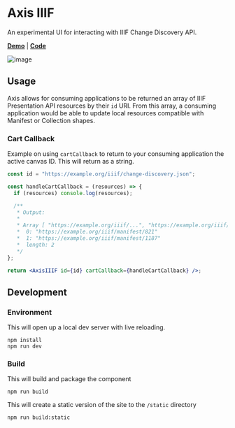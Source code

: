 # Axis IIIF

An experimental UI for interacting with IIIF Change Discovery API.

[**Demo**](https://mathewjordan.github.io/axis-iiif/) | [**Code**](https://github.com/mathewjordan/axis-iiif)

![image](https://user-images.githubusercontent.com/7376450/193591174-c0a7f291-65b8-4456-9718-1108f0b23bf0.png)

## Usage

Axis allows for consuming applications to be returned an array of IIIF Presentation API resources by their `id` URI. From this array, a consuming application would be able to update local resources compatible with Manifest or Collection shapes.

### Cart Callback

Example on using `cartCallback` to return to your consuming application the active canvas ID. This will return as a string.

```jsx
const id = "https://example.org/iiif/change-discovery.json";

const handleCartCallback = (resources) => {
  if (resources) console.log(resources);

  /**
   * Output:
   *
   * Array [ "https://example.org/iiif/...", "https://example.org/iiif/...." ]
   *  0: "https://example.org/iiif/manifest/821"
   *  1: "https://example.org/iiif/manifest/1187"
   *  length: 2
   */
};

return <AxisIIIF id={id} cartCallback={handleCartCallback} />;
```

## Development

### Environment

This will open up a local dev server with live reloading.

```shell
npm install
npm run dev
```

### Build

This will build and package the component

```shell
npm run build
```

This will create a static version of the site to the `/static` directory

```shell
npm run build:static
```
